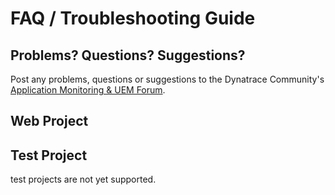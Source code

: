 # FAQ / Troubleshooting Guide

## Problems? Questions? Suggestions?

Post any problems, questions or suggestions to the Dynatrace Community's [Application Monitoring & UEM Forum](https://answers.dynatrace.com/spaces/146/index.html).
 
## Web Project



## Test Project

test projects are not yet supported.
